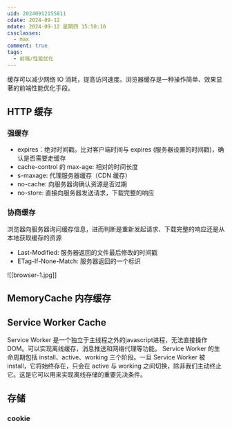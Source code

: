 ```yaml
---
uid: 20240912155811
cdate: 2024-09-12
mdate: 2024-09-12 星期四 15:58:10
cssclasses:
  - max
comment: true
tags:
  - 前端/性能优化
---
```

缓存可以减少网络 IO 消耗，提高访问速度。浏览器缓存是一种操作简单、效果显著的前端性能优化手段。

## HTTP 缓存
### 强缓存
- expires：绝对时间戳。比对客户端时间与 expires (服务器设置的时间戳)，确认是否需要走缓存
- cache-control 的 max-age: 相对的时间长度
- s-maxage: 代理服务器缓存（CDN 缓存）
- no-cache: 向服务器询确认资源是否过期
- no-store:  直接向服务器发送请求，下载完整的响应
### 协商缓存
浏览器向服务器询问缓存信息，进而判断是重新发起请求、下载完整的响应还是从本地获取缓存的资源
- Last-Modified: 服务器返回的文件最后修改的时间戳
- ETag-If-None-Match: 服务器返回的一个标识

![[browser-1.jpg]]
## MemoryCache 内存缓存

## Service Worker Cache
Service Worker 是一个独立于主线程之外的javascript进程，无法直接操作DOM。可以实现离线缓存，消息推送和网络代理等功能。
Service Worker 的生命周期包括 install、active、working 三个阶段。一旦 Service Worker 被install，它将始终存在，只会在 active 与 working 之间切换，除非我们主动终止它。这是它可以用来实现离线存储的重要先决条件。

## 存储

### cookie
